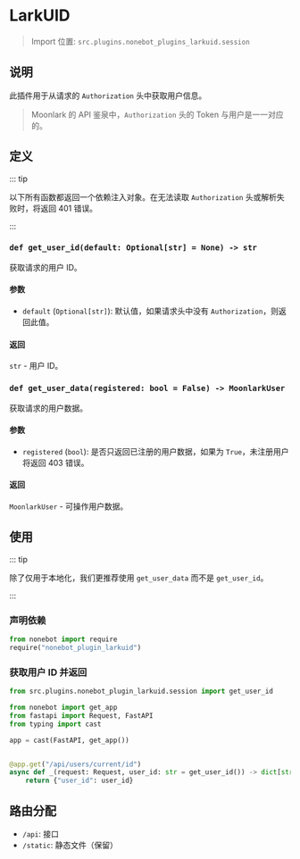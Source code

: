 # LarkUID

> Import 位置: `src.plugins.nonebot_plugins_larkuid.session`

## 说明

此插件用于从请求的 `Authorization` 头中获取用户信息。

> Moonlark 的 API 鉴泉中，`Authorization` 头的 Token 与用户是一一对应的。

## 定义

::: tip

以下所有函数都返回一个依赖注入对象。在无法读取 `Authorization` 头或解析失败时，将返回 401 错误。

:::

### `def get_user_id(default: Optional[str] = None) -> str`

获取请求的用户 ID。

#### 参数

- `default` (`Optional[str]`): 默认值，如果请求头中没有 `Authorization`，则返回此值。

#### 返回

`str` - 用户 ID。

### `def get_user_data(registered: bool = False) -> MoonlarkUser`

获取请求的用户数据。

#### 参数

- `registered` (`bool`): 是否只返回已注册的用户数据，如果为 `True`，未注册用户将返回 403 错误。

#### 返回

`MoonlarkUser` - 可操作用户数据。

## 使用

::: tip

除了仅用于本地化，我们更推荐使用 `get_user_data` 而不是 `get_user_id`。

:::

### 声明依赖

```python
from nonebot import require
require("nonebot_plugin_larkuid")
```

### 获取用户 ID 并返回

```python
from src.plugins.nonebot_plugin_larkuid.session import get_user_id

from nonebot import get_app
from fastapi import Request, FastAPI
from typing import cast

app = cast(FastAPI, get_app())


@app.get("/api/users/current/id")
async def _(request: Request, user_id: str = get_user_id()) -> dict[str, str]:
    return {"user_id": user_id}
```

## 路由分配

- `/api`: 接口
- `/static`: 静态文件（保留）
